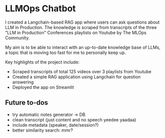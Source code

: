 # LLMOps Chatbot
I created a Langchain-based RAG app where users can ask questions about LLM in Production. The knowledge is scraped from transcripts of the three "LLM in Production" Conferences playlists on Youtube by The MLOps Community.

My aim is to be able to interact with an up-to-date knowledge base of LLMs, a topic that is moving too fast for me to personally keep up.

Key highlights of the project include:
- Scraped transcripts of total 125 videos over 3 playlists from Youtube
- Created a simple RAG application using Langchain for question answering
- Deployed the app on Streamlit

## Future to-dos
- try automatic notes generator -> DB
- clean transcript (just content and no speech yeedee yaadaa)
- include metadata (speaker, date/session?)
- better similarity search: mmr?